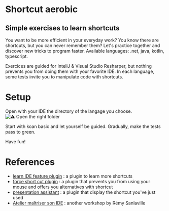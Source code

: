 Shortcut aerobic
===
Simple exercises to learn shortcuts
--

You want to be more efficient in your everyday work? 
You know there are shortcuts, but you can never remember them?
Let's practice together and discover new tricks to program faster. 
Available languages: .net, java, kotlin, typescript.

Exercices are guided for InteliJ & Visual Studio Resharper, 
but nothing prevents you from doing them with your favorite IDE.
In each language, some tests invite you to manipulate code with shortcuts.

# Setup

Open with your IDE the directory of the langage you choose.
![⚠️ Open the right folder](setup.png)

Start with koan basic and let yourself be guided.
Gradually, make the tests pass to green.

Have fun!

# References
- [learn IDE feature plugin](https://plugins.jetbrains.com/plugin/8554-ide-features-trainer) : a plugin to learn more shortcuts
- [force short cut plugin](https://plugins.jetbrains.com/plugin/8357-force-shortcuts) : a plugin that prevents you from using your mouse and offers you alternatives with shortcut
- [presentation assistant](https://plugins.jetbrains.com/plugin/7345-presentation-assistant) : a plugin that display the shortcut you've just used
- [Atelier maîtriser son IDE](https://github.com/sanlaville/master-your-ide) : another workshop by Rémy Sanlaville
